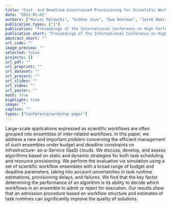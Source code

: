 ```yaml
---
title: "Cost- and Deadline-Constrained Provisioning for Scientific Workflow Ensembles in IaaS Clouds"
date: "2012-01-01"
authors: ["Maciej Malawski", "Gideon Juve", "Ewa Deelman", "Jarek Nabrzyski"]
publication_types: ["1"]
publication: "Proceedings of the International Conference on High Performance Computing, Networking, Storage and Analysis. 1  1--11. Washington, DC, USA: IEEE Computer Society Press. ISBN: 978-1-4673-0804-5"
publication_short: "Proceedings of the International Conference on High Performance Computing, Networking, Storage and Analysis. 1  1--11. Washington, DC, USA: IEEE Computer Society Press. ISBN: 978-1-4673-0804-5"
abstract_short: ""
url_code: ""
image_preview: ""
selected: false
projects: []
url_pdf: ""
url_preprint: ""
url_dataset: ""
url_project: ""
url_slides: ""
url_video: ""
url_poster: ""
math: true
highlight: true
image: ""
caption: ""
types: ["Conference/workshop paper"]
---
```

Large-scale applications expressed as scientific workflows are often grouped into ensembles of inter-related workflows. In this paper, we address a new and important problem concerning the efficient management of such ensembles under budget and deadline constraints on Infrastructure- as-a-Service (IaaS) clouds. We discuss, develop, and assess algorithms based on static and dynamic strategies for both task scheduling and resource provisioning. We perform the evaluation via simulation using a set of scientific workflow ensembles with a broad range of budget and deadline parameters, taking into account uncertainties in task runtime estimations, provisioning delays, and failures. We find that the key factor determining the performance of an algorithm is its ability to decide which workflows in an ensemble to admit or reject for execution. Our results show that an admission procedure based on workflow structure and estimates of task runtimes can significantly improve the quality of solutions.
